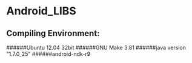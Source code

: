 Android_LIBS
============
Compiling Environment:
------------
######Ubuntu 12.04 32bit
######GNU Make 3.81
######java version "1.7.0_25"
######android-ndk-r9
